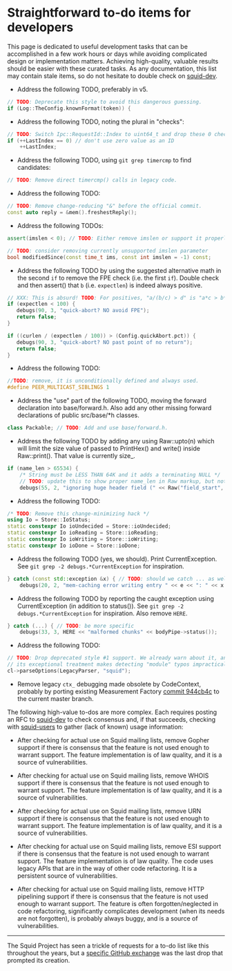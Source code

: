 # Straightforward to-do items for developers

This page is dedicated to useful development tasks that can be accomplished in
a few work hours or days while avoiding complicated design or implementation
matters. Achieving high-quality, valuable results should be easier with these
curated tasks. As any documentation, this list may contain stale items, so do
not hesitate to double check on [squid-dev].

[squid-dev]:
  http://www.squid-cache.org/Support/mailing-lists.html#squid-dev
  "Squid Developers Mailing List"

* Address the following TODO, preferably in v5.
```C++
// TODO: Deprecate this style to avoid this dangerous guessing.
if (Log::TheConfig.knownFormat(token)) {
```


* Address the following TODO, noting the plural in "checks":
```C++
// TODO: Switch Ipc::RequestId::Index to uint64_t and drop these 0 checks.
if (++LastIndex == 0) // don't use zero value as an ID
    ++LastIndex;
```


* Address the following TODO, using `git grep timercmp` to find candidates:
```C++
// TODO: Remove direct timercmp() calls in legacy code.
```


* Address the following TODO:
```C++
// TODO: Remove change-reducing "&" before the official commit.
const auto reply = &mem().freshestReply();
```


* Address the following TODOs:
```C++
assert(imslen < 0); // TODO: Either remove imslen or support it properly.
```
```C++
// TODO: consider removing currently unsupported imslen parameter
bool modifiedSince(const time_t ims, const int imslen = -1) const;
```


* Address the following TODO by using the suggested alternative math in the
  second `if` to remove the FPE check (i.e. the first `if`). Double check and
  then assert() that `b` (i.e. `expectlen`) is indeed always positive.
```C++
// XXX: This is absurd! TODO: For positives, "a/(b/c) > d" is "a*c > b*d".
if (expectlen < 100) {
   debugs(90, 3, "quick-abort? NO avoid FPE");
   return false;
}

if ((curlen / (expectlen / 100)) > (Config.quickAbort.pct)) {
   debugs(90, 3, "quick-abort? NO past point of no return");
   return false;
}
```


* Address the following TODO:
```C++
//TODO: remove, it is unconditionally defined and always used.
#define PEER_MULTICAST_SIBLINGS 1
```


* Address the "use" part of the following TODO, moving the forward declaration
  into base/forward.h. Also add any other missing forward declarations of
  public src/base/*h classes.
```C++
class Packable; // TODO: Add and use base/forward.h.
```


* Address the following TODO by adding any using Raw::upto(n) which will limit
  the size value of passed to PrintHex() and write() inside Raw::print(). That
  value is currently size_.
```C++
if (name_len > 65534) {
    /* String must be LESS THAN 64K and it adds a terminating NULL */
    // TODO: update this to show proper name_len in Raw markup, but not print all that
    debugs(55, 2, "ignoring huge header field (" << Raw("field_start", field_start, 100) << "...)");
```


* Address the following TODO:
```C++
/* TODO: Remove this change-minimizing hack */
using Io = Store::IoStatus;
static constexpr Io ioUndecided = Store::ioUndecided;
static constexpr Io ioReading = Store::ioReading;
static constexpr Io ioWriting = Store::ioWriting;
static constexpr Io ioDone = Store::ioDone;
```


* Address the following TODO (yes, we should). Print CurrentException. See `git
  grep -2 debugs.*CurrentException` for inspiration.
```C++
} catch (const std::exception &x) { // TODO: should we catch ... as well?
    debugs(20, 2, "mem-caching error writing entry " << e << ": " << x.what());
```


* Address the following TODO by reporting the caught exception using
  CurrentException (in addition to status()). See `git grep -2
  debugs.*CurrentException` for inspiration. Also remove `HERE`.
```C++
} catch (...) { // TODO: be more specific
    debugs(33, 3, HERE << "malformed chunks" << bodyPipe->status());
```


* Address the following TODO:
```C++
// TODO: Drop deprecated style #1 support. We already warn about it, and
// its exceptional treatment makes detecting "module" typos impractical!
cl->parseOptions(LegacyParser, "squid");
```


* Remove legacy `ctx_` debugging made obsolete by CodeContext, probably by
  porting existing Measurement Factory [commit 944cb4c] to the current master
  branch.

[commit 944cb4c]:
  https://github.com/measurement-factory/squid/commit/944cb4c4152db4a97c8e0ec995ea89efb757f785
  "Removed legacy context-based debugging in favor of CodeContext"

The following high-value to-dos are more complex. Each requires posting an RFC
to [squid-dev] to check consensus and, if that succeeds, checking with
[squid-users] to gather (lack of known) usage information:

* After checking for actual use on Squid mailing lists, remove Gopher support
  if there is consensus that the feature is not used enough to warrant
  support. The feature implementation is of law quality, and it is a source of
  vulnerabilities.

* After checking for actual use on Squid mailing lists, remove WHOIS support
  if there is consensus that the feature is not used enough to warrant
  support. The feature implementation is of law quality, and it is a source of
  vulnerabilities.

* After checking for actual use on Squid mailing lists, remove URN support if
  there is consensus that the feature is not used enough to warrant support.
  The feature implementation is of law quality, and it is a source of
  vulnerabilities.

* After checking for actual use on Squid mailing lists, remove ESI support if
  there is consensus that the feature is not used enough to warrant support.
  The feature implementation is of law quality. The code uses legacy APIs that
  are in the way of other code refactoring. It is a persistent source of
  vulnerabilities.

* After checking for actual use on Squid mailing lists, remove HTTP pipelining
  support if there is consensus that the feature is not used enough to warrant
  support. The feature is often forgotten/neglected in code refactoring,
  significantly complicates development (when its needs are not forgotten), is
  probably always buggy, and is a source of vulnerabilities.

[squid-users]:
  http://www.squid-cache.org/Support/mailing-lists.html#squid-users
  "Squid Users Mailing List"


----

The Squid Project has seen a trickle of requests for a to-do list like this
throughout the years, but a [specific GitHub exchange] was the last drop that
prompted its creation.


[specific GitHub exchange]:
  https://github.com/squid-cache/squid/pull/828#issuecomment-846451733
  "Squid Project PR 828 comments that triggered this list creation"
